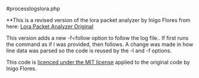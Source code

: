 #processlogslora.php

**This is a revised version of the lora packet analyzer
by Inigo Flores from here: [Lora Packet Analyzer Original](https://github.com/inigoflores/lora-packet-forwarder-analyzer)

This version adds a new -f=follow option to follow the log file.. If first runs the command as if l was provided, then follows. A change was made in how line data was parsed so the code is reused by the -l and -f options.

This code is [licenced under the MIT license](LICENSE.md) applied to the original code by Inigo Flores.

